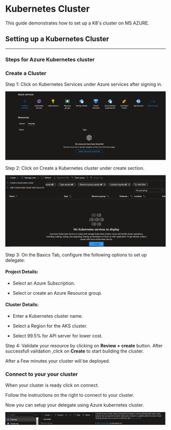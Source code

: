 # Kubernetes Cluster


This guide demonstrates how to set up a K8's cluster on MS AZURE.
## Setting up a Kubernetes Cluster 
***
### **Steps for Azure Kubernetes cluster** 

### Create a Cluster

Step 1: Click on Kubernetes Services under Azure services after signing in.

![Azure Home Page](Images/AzureHomePage.PNG)

Step 2: Click on Create a Kubernetes cluster under create section.

![Azure Cluster Creation](Images/CreateKubernetesClusterAzure.png)

Step 3:  On the Basics Tab, configure the following options to set up delegate:

#### Project Details:

- Select an Azure Subscription.

- Select or create an Azure Resource group.

#### Cluster Details:

- Enter a Kubernetes cluster name.

- Select a Region for the AKS cluster.

- Select 99.5% for API server  for lower cost.



Step 4: Validate your resource by clicking on  **Review + create**  button.
After successfull validation ,click on **Create** to start building the cluster.

After a Few minutes your cluster will be deployed.

### Connect  to your your cluster

When your cluster is ready click on connect.

Follow the instructions on the right to connect to your cluster.

Now you can setup your delegate using Azure kubernetes cluster.

![image](Images/ClusterConnectAzure.png)

